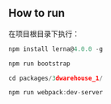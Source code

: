 ## How to run
在项目根目录下执行：

```js
npm install lerna@4.0.0 -g

npm run bootstrap

cd packages/3dwarehouse_1/

npm run webpack:dev-server
```